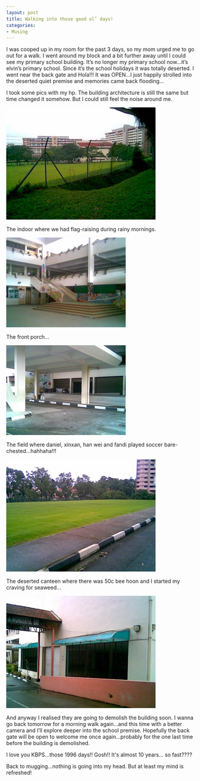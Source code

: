 ```yaml
---
layout: post
title: Walking into those good ol’ days!
categories:
- Musing
---
```



I was cooped up in my room for the past 3 days, so my mom urged me to go out for a walk. I went around my block and a bit further away until I could see my primary school building. It’s no longer my primary school now…it’s elvin’s primary school. Since it’s the school holidays it was totally deserted. I went near the back gate and Hola!!! It was OPEN…I just happily strolled into the deserted quiet premise and memories came back flooding…

I took some pics with my hp. The building architecture is still the same but time changed it somehow. But I could still feel the noise around me.

![](/img/Image022.jpg)

The indoor where we had flag-raising during rainy mornings.

![](/img/Image026.jpg)

The front porch…

![](/img/Image025.jpg)

The field where daniel, xinxan, han wei and fandi played soccer bare-chested…hahhaha!!!

![](/img/Image024.jpg)

The deserted canteen where there was 50c bee hoon and I started my craving for seaweed...

![](/img/Image023.jpg)

And anyway I realised they are going to demolish the building soon. I wanna go back tomorrow for a morning walk again…and this time with a better camera and I’ll explore deeper into the school premise. Hopefully the back gate will be open to welcome me once again…probably for the one last time before the building is demolished.

I love you KBPS…those 1996 days!! Gosh!! It's almost 10 years... so fast????

Back to mugging…nothing is going into my head. But at least my mind is refreshed!
